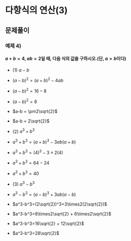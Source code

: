 # 다항식의 연산(3)

## 문제풀이

### 예제 4)
#### $a+b=4$, $ab=2$일 때, 다음 식의 값을 구하시오.(단, $a>b$이다)
- (1) $a-b$
- $(a-b)^2 = (a+b)^2 - 4ab$
- $(a-b)^2 = 16-8$
- $(a-b)^2 = 8$
- $a-b = \pm2\sqrt{2}$
- $a-b = 2\sqrt{2}$

- (2) $a^3+b^3$
- $a^3+b^3=(a+b)^3-3ab(a+b)$
- $a^3+b^3=(4)^3-3\times2(4)$
- $a^3+b^3=64-24$
- $a^3+b^3=40$

- (3) $a^3-b^3$
- $a^3-b^3=(a-b)^3+3ab(a-b)$
- $a^3-b^3=(2\sqrt{2})^3+3\times2(2\sqrt{2})$
- $a^3-b^3=8\times2\sqrt{2} + 6\times2\sqrt{2}$
- $a^3-b^3=16\sqrt{2} + 12\sqrt{2}$
- $a^3-b^3=28\sqrt{2}$